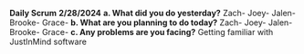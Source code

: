 **Daily Scrum**
**2/28/2024**
**a. What did you do yesterday?**
Zach-
Joey-
Jalen-
Brooke-
Grace-
**b. What are you planning to do today?**
Zach- 
Joey- 
Jalen- 
Brooke- 
Grace- 
**c. Any problems are you facing?**
Getting familiar with JustInMind software
